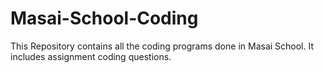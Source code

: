 # Masai-School-Coding
This Repository contains all the coding programs done in Masai School. It includes assignment coding questions. 
